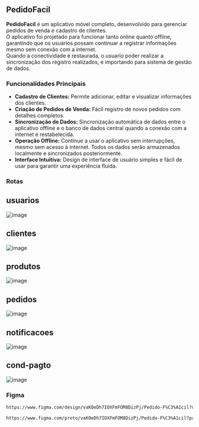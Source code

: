 ## PedidoFacil

**PedidoFacil** é um aplicativo móvel completo, desenvolvido para gerenciar pedidos de venda e cadastro de clientes. 
<br>O aplicativo foi projetado para funcionar tanto online quanto offline, garantindo que os usuários possam continuar a registrar informações mesmo sem conexão com a internet. 
<br>Quando a conectividade é restaurada, o usuario poder realizar a sincronização dos registro realizados, e importando para sistema de gestão de dados.

### Funcionalidades Principais

- **Cadastro de Clientes:** Permite adicionar, editar e visualizar informações dos clientes.
- **Criação de Pedidos de Venda:** Fácil registro de novos pedidos com detalhes completos.
- **Sincronização de Dados:** Sincronização automática de dados entre o aplicativo offline e o banco de dados central quando a conexão com a internet é restabelecida.
- **Operação Offline:** Continue a usar o aplicativo sem interrupções, mesmo sem acesso à internet. Todos os dados serão armazenados localmente e sincronizados posteriormente.
- **Interface Intuitiva:** Design de interface de usuário simples e fácil de usar para garantir uma experiência fluida.

### Rotas
## **usuarios**

![image](https://github.com/user-attachments/assets/de147957-8c27-4500-bfee-76cbb74f7144)

## **clientes**

![image](https://github.com/user-attachments/assets/a44689de-2341-4731-88d4-c0625e08f01b)

## **produtos**

![image](https://github.com/user-attachments/assets/5e7c828d-30b6-4f21-9156-baa0304b5e26)

## **pedidos**

![image](https://github.com/user-attachments/assets/60fff954-a30b-458a-98b8-70daa624c60d)

## **notificacoes**

![image](https://github.com/user-attachments/assets/89417885-70d8-4d06-a2fb-133dfe54a315)

## **cond-pagto**
![image](https://github.com/user-attachments/assets/0f01206a-db88-4d80-8088-c55eb9984c91)

### Figma

```sh
https://www.figma.com/design/vaK0eDh7IOXFmFOM8DizPj/Pedido-F%C3%A1cil?node-id=2-3&t=Z5QYkotzkCBOJh0Q-1
```
```sh
https://www.figma.com/proto/vaK0eDh7IOXFmFOM8DizPj/Pedido-F%C3%A1cil?page-id=0%3A1&node-id=2-3&viewport=232%2C245%2C0.54&t=w7TcmXoiVZh2EeAc-1&scaling=scale-down&content-scaling=fixed&starting-point-node-id=2%3A3
```

